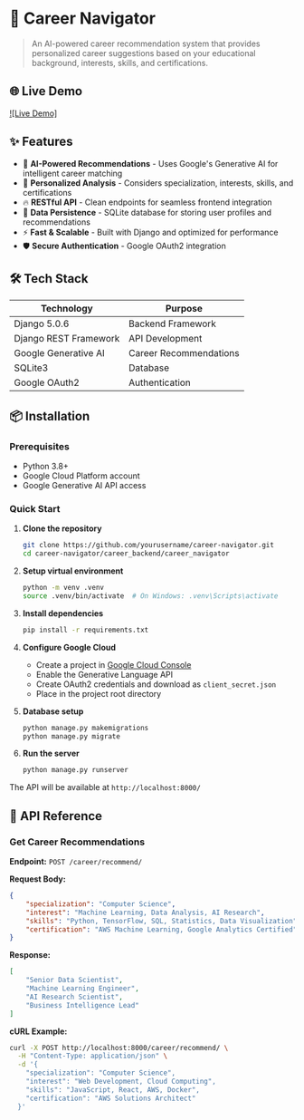 # 🚀 Career Navigator


> An AI-powered career recommendation system that provides personalized career suggestions based on your educational background, interests, skills, and certifications.

## 🌐 Live Demo

[![Live Demo]](https://laksh-ai.vercel.app/)



## ✨ Features

- 🤖 **AI-Powered Recommendations** - Uses Google's Generative AI for intelligent career matching
- 👤 **Personalized Analysis** - Considers specialization, interests, skills, and certifications
- 🔥 **RESTful API** - Clean endpoints for seamless frontend integration
- 💾 **Data Persistence** - SQLite database for storing user profiles and recommendations
- ⚡ **Fast & Scalable** - Built with Django and optimized for performance
- 🛡️ **Secure Authentication** - Google OAuth2 integration

## 🛠️ Tech Stack

| Technology | Purpose |
|------------|---------|
| Django 5.0.6 | Backend Framework |
| Django REST Framework | API Development |
| Google Generative AI | Career Recommendations |
| SQLite3 | Database |
| Google OAuth2 | Authentication |

## 📦 Installation

### Prerequisites
- Python 3.8+
- Google Cloud Platform account
- Google Generative AI API access

### Quick Start

1. **Clone the repository**
   ```bash
   git clone https://github.com/yourusername/career-navigator.git
   cd career-navigator/career_backend/career_navigator
   ```

2. **Setup virtual environment**
   ```bash
   python -m venv .venv
   source .venv/bin/activate  # On Windows: .venv\Scripts\activate
   ```

3. **Install dependencies**
   ```bash
   pip install -r requirements.txt
   ```

4. **Configure Google Cloud**
   - Create a project in [Google Cloud Console](https://console.cloud.google.com/)
   - Enable the Generative Language API
   - Create OAuth2 credentials and download as `client_secret.json`
   - Place in the project root directory

5. **Database setup**
   ```bash
   python manage.py makemigrations
   python manage.py migrate
   ```

6. **Run the server**
   ```bash
   python manage.py runserver
   ```

The API will be available at `http://localhost:8000/`

## 🔗 API Reference

### Get Career Recommendations

**Endpoint:** `POST /career/recommend/`

**Request Body:**
```json
{
    "specialization": "Computer Science",
    "interest": "Machine Learning, Data Analysis, AI Research",
    "skills": "Python, TensorFlow, SQL, Statistics, Data Visualization",
    "certification": "AWS Machine Learning, Google Analytics Certified"
}
```

**Response:**
```json
[
    "Senior Data Scientist",
    "Machine Learning Engineer", 
    "AI Research Scientist",
    "Business Intelligence Lead"
]
```

**cURL Example:**
```bash
curl -X POST http://localhost:8000/career/recommend/ \
  -H "Content-Type: application/json" \
  -d '{
    "specialization": "Computer Science",
    "interest": "Web Development, Cloud Computing",
    "skills": "JavaScript, React, AWS, Docker",
    "certification": "AWS Solutions Architect"
  }'
```

